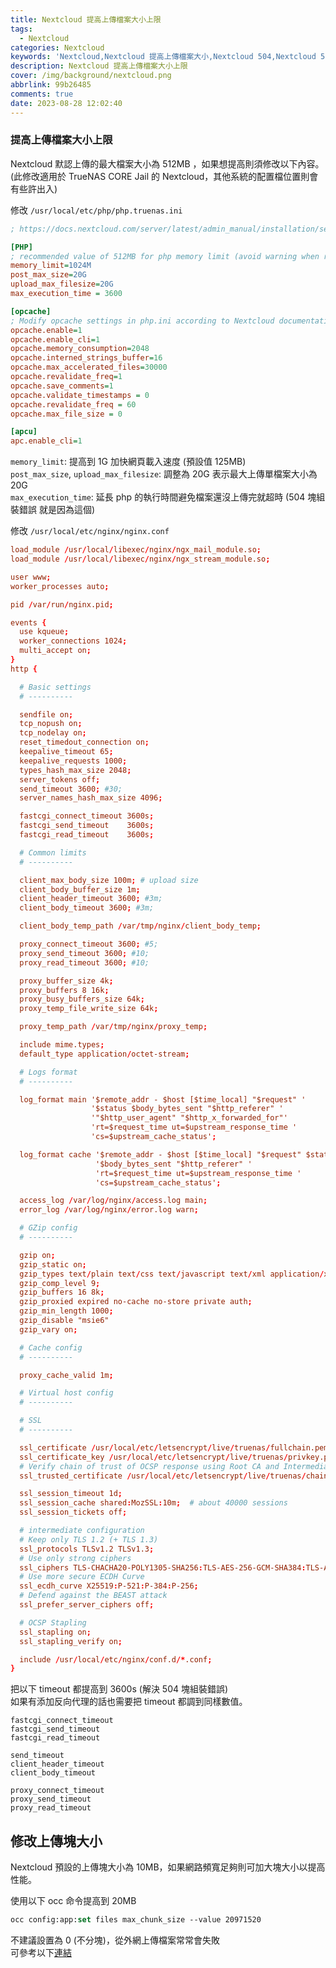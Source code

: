 ```yaml
---
title: Nextcloud 提高上傳檔案大小上限
tags:
  - Nextcloud
categories: Nextcloud
keywords: 'Nextcloud,Nextcloud 提高上傳檔案大小,Nextcloud 504,Nextcloud 504 塊組裝錯誤'
description: Nextcloud 提高上傳檔案大小上限
cover: /img/background/nextcloud.png
abbrlink: 99b26485
comments: true
date: 2023-08-28 12:02:40
---
```



### 提高上傳檔案大小上限

Nextcloud 默認上傳的最大檔案大小為 512MB ，如果想提高則須修改以下內容。  
(此修改適用於 TrueNAS CORE Jail 的 Nextcloud，其他系統的配置檔位置則會有些許出入)  

修改 `/usr/local/etc/php/php.truenas.ini`  

```ini
; https://docs.nextcloud.com/server/latest/admin_manual/installation/server_tuning.html?highlight=tuning

[PHP]
; recommended value of 512MB for php memory limit (avoid warning when running occ)
memory_limit=1024M
post_max_size=20G
upload_max_filesize=20G
max_execution_time = 3600

[opcache]
; Modify opcache settings in php.ini according to Nextcloud documentation (remove comment and set recommended value)
opcache.enable=1
opcache.enable_cli=1
opcache.memory_consumption=2048
opcache.interned_strings_buffer=16
opcache.max_accelerated_files=30000
opcache.revalidate_freq=1
opcache.save_comments=1
opcache.validate_timestamps = 0
opcache.revalidate_freq = 60
opcache.max_file_size = 0

[apcu]
apc.enable_cli=1
```

`memory_limit`: 提高到 1G 加快網頁載入速度 (預設值 125MB)  
`post_max_size`, `upload_max_filesize`: 調整為 20G 表示最大上傳單檔案大小為 20G  
`max_execution_time`: 延長 php 的執行時間避免檔案還沒上傳完就超時 (504 塊組裝錯誤 就是因為這個)  

修改 `/usr/local/etc/nginx/nginx.conf`  

```conf
load_module /usr/local/libexec/nginx/ngx_mail_module.so;
load_module /usr/local/libexec/nginx/ngx_stream_module.so;

user www;
worker_processes auto;

pid /var/run/nginx.pid;

events {
  use kqueue;
  worker_connections 1024;
  multi_accept on;
}
http {

  # Basic settings
  # ----------

  sendfile on;
  tcp_nopush on;
  tcp_nodelay on;
  reset_timedout_connection on;
  keepalive_timeout 65;
  keepalive_requests 1000;
  types_hash_max_size 2048;
  server_tokens off;
  send_timeout 3600; #30;
  server_names_hash_max_size 4096;

  fastcgi_connect_timeout 3600s;
  fastcgi_send_timeout    3600s;
  fastcgi_read_timeout    3600s;

  # Common limits
  # ----------

  client_max_body_size 100m; # upload size
  client_body_buffer_size 1m;
  client_header_timeout 3600; #3m;
  client_body_timeout 3600; #3m;

  client_body_temp_path /var/tmp/nginx/client_body_temp;

  proxy_connect_timeout 3600; #5;
  proxy_send_timeout 3600; #10;
  proxy_read_timeout 3600; #10;

  proxy_buffer_size 4k;
  proxy_buffers 8 16k;
  proxy_busy_buffers_size 64k;
  proxy_temp_file_write_size 64k;

  proxy_temp_path /var/tmp/nginx/proxy_temp;

  include mime.types;
  default_type application/octet-stream;

  # Logs format
  # ----------

  log_format main '$remote_addr - $host [$time_local] "$request" '
                  '$status $body_bytes_sent "$http_referer" '
                  '"$http_user_agent" "$http_x_forwarded_for"'
                  'rt=$request_time ut=$upstream_response_time '
                  'cs=$upstream_cache_status';

  log_format cache '$remote_addr - $host [$time_local] "$request" $status '
                   '$body_bytes_sent "$http_referer" '
                   'rt=$request_time ut=$upstream_response_time '
                   'cs=$upstream_cache_status';

  access_log /var/log/nginx/access.log main;
  error_log /var/log/nginx/error.log warn;

  # GZip config
  # ----------

  gzip on;
  gzip_static on;
  gzip_types text/plain text/css text/javascript text/xml application/x-javascript application/javascript application/xml application/json image/x-icon;
  gzip_comp_level 9;
  gzip_buffers 16 8k;
  gzip_proxied expired no-cache no-store private auth;
  gzip_min_length 1000;
  gzip_disable "msie6"
  gzip_vary on;

  # Cache config
  # ----------

  proxy_cache_valid 1m;

  # Virtual host config
  # ----------

  # SSL
  # ----------

  ssl_certificate /usr/local/etc/letsencrypt/live/truenas/fullchain.pem;
  ssl_certificate_key /usr/local/etc/letsencrypt/live/truenas/privkey.pem;
  # Verify chain of trust of OCSP response using Root CA and Intermediate certs
  ssl_trusted_certificate /usr/local/etc/letsencrypt/live/truenas/chain.pem;

  ssl_session_timeout 1d;
  ssl_session_cache shared:MozSSL:10m;  # about 40000 sessions
  ssl_session_tickets off;

  # intermediate configuration
  # Keep only TLS 1.2 (+ TLS 1.3)
  ssl_protocols TLSv1.2 TLSv1.3;
  # Use only strong ciphers
  ssl_ciphers TLS-CHACHA20-POLY1305-SHA256:TLS-AES-256-GCM-SHA384:TLS-AES-128-GCM-SHA256:ECDHE-ECDSA-AES128-GCM-SHA256:ECDHE-RSA-AES128-GCM-SHA256:ECDHE-ECDSA-AES256-GCM-SHA384:ECDHE-RSA-AES256-GCM-SHA384:ECDHE-ECDSA-CHACHA20-POLY1305:ECDHE-RSA-CHACHA20-POLY1305:DHE-RSA-AES128-GCM-SHA256:DHE-RSA-AES256-GCM-SHA384;
  # Use more secure ECDH Curve
  ssl_ecdh_curve X25519:P-521:P-384:P-256;
  # Defend against the BEAST attack
  ssl_prefer_server_ciphers off;

  # OCSP Stapling
  ssl_stapling on;
  ssl_stapling_verify on;

  include /usr/local/etc/nginx/conf.d/*.conf;
}
```

把以下 timeout 都提高到 3600s (解決 504 塊組裝錯誤)  
如果有添加反向代理的話也需要把 timeout 都調到同樣數值。  

```
fastcgi_connect_timeout
fastcgi_send_timeout
fastcgi_read_timeout

send_timeout
client_header_timeout
client_body_timeout

proxy_connect_timeout
proxy_send_timeout
proxy_read_timeout
```


## 修改上傳塊大小
Nextcloud 預設的上傳塊大小為 10MB，如果網路頻寬足夠則可加大塊大小以提高性能。  

使用以下 occ 命令提高到 20MB  

```tcsh
occ config:app:set files max_chunk_size --value 20971520
```

不建議設置為 0 (不分塊)，從外網上傳檔案常常會失敗  
可參考以下[連結](https://docs.nextcloud.com/server/latest/admin_manual/configuration_files/big_file_upload_configuration.html#adjust-chunk-size-on-nextcloud-side)  
